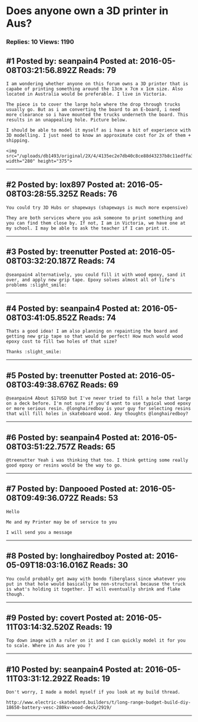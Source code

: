 # Does anyone own a 3D printer in Aus?

### Replies: 10 Views: 1190

## \#1 Posted by: seanpain4 Posted at: 2016-05-08T03:21:56.892Z Reads: 79

```
I am wondering whether anyone on this forum owns a 3D printer that is capabe of printing something around the 13cm x 7cm x 1cm size. Also located in Australia would be preferable. I live in Victoria.

The piece is to cover the large hole where the drop through trucks usually go. But as i am converting the board to an E-board, i need more clearance so i have mounted the trucks underneth the board. This results in an unappealing hole. Picture below. 

I should be able to model it myself as i have a bit of experience with 3D modelling. I just need to know an approximate cost for 2x of them + shipping. 

<img src="/uploads/db1493/original/2X/4/4135ec2e7db40c8ce88d43237b8c11edffa306da.jpg" width="280" height="375">
```

---
## \#2 Posted by: lox897 Posted at: 2016-05-08T03:28:55.325Z Reads: 76

```
You could try 3D Hubs or shapeways (shapeways is much more expensive) 

They are both services where you ask someone to print something and you can find them close by. If not, I am in Victoria, we have one at my school. I may be able to ask the teacher if I can print it.
```

---
## \#3 Posted by: treenutter Posted at: 2016-05-08T03:32:20.187Z Reads: 74

```
@seanpain4 alternatively, you could fill it with wood epoxy, sand it over, and apply new grip tape. Epoxy solves almost all of life's problems :slight_smile:
```

---
## \#4 Posted by: seanpain4 Posted at: 2016-05-08T03:41:05.852Z Reads: 74

```
Thats a good idea! I am also planning on repainting the board and getting new grip tape so that would be perfect! How much would wood epoxy cost to fill two holes of that size? 

Thanks :slight_smile:
```

---
## \#5 Posted by: treenutter Posted at: 2016-05-08T03:49:38.676Z Reads: 69

```
@seanpain4 About $17USD but I've never tried to fill a hole that large on a deck before. I'm not sure if you'd want to use typical wood epoxy or more serious resin. @longhairedboy is your guy for selecting resins that will fill holes in skateboard wood. Any thoughts @longhairedboy?
```

---
## \#6 Posted by: seanpain4 Posted at: 2016-05-08T03:51:22.757Z Reads: 65

```
@treenutter Yeah i was thinking that too. I think getting some really good epoxy or resins would be the way to go.
```

---
## \#7 Posted by: Danpooed Posted at: 2016-05-08T09:49:36.072Z Reads: 53

```
Hello

Me and my Printer may be of service to you

I will send you a message
```

---
## \#8 Posted by: longhairedboy Posted at: 2016-05-09T18:03:16.016Z Reads: 30

```
You could probably get away with bondo fiberglass since whatever you put in that hole would basically be non-structural because the truck is what's holding it together. IT will eventually shrink and flake though.
```

---
## \#9 Posted by: covert Posted at: 2016-05-11T03:14:32.520Z Reads: 19

```
Top down image with a ruler on it and I can quickly model it for you to scale. Where in Aus are you ?
```

---
## \#10 Posted by: seanpain4 Posted at: 2016-05-11T03:31:12.292Z Reads: 19

```
Don't worry, I made a model myself if you look at my build thread.

http://www.electric-skateboard.builders/t/long-range-budget-build-diy-18650-battery-vesc-280kv-wood-deck/2919/
```

---

